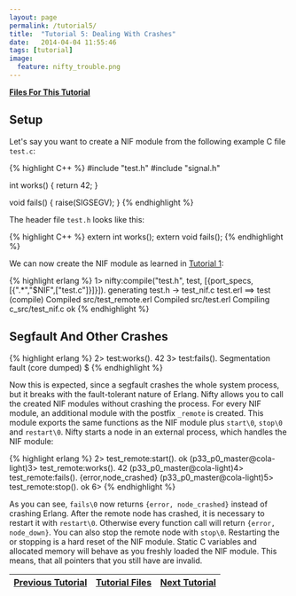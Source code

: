 ```yaml
---
layout: page
permalink: /tutorial5/
title:  "Tutorial 5: Dealing With Crashes"
date:   2014-04-04 11:55:46
tags: [tutorial]
image:
  feature: nifty_trouble.png
---
```


<a  href="{{ site.url }}/files/tut5.tar.gz">**Files For This Tutorial**</a>

## Setup

Let's say you want to create a NIF module from the following example C file `test.c`:

{% highlight C++ %}
#include "test.h"
#include "signal.h"

int
works()
{
  return 42;
}

void
fails()
{
  raise(SIGSEGV);
}
{% endhighlight %}

The header file `test.h` looks like this:

{% highlight C++ %}
extern int works();
extern void fails();
{% endhighlight %}

We can now create the NIF module as learned in <a href="{{ site.url }}/tutorial1">Tutorial 1</a>:

{% highlight erlang %}
1> nifty:compile("test.h", test, [{port_specs, [{".*","$NIF",["test.c"]}]}]).
generating test.h -> test_nif.c test.erl 
==> test (compile)
Compiled src/test_remote.erl
Compiled src/test.erl
Compiling c_src/test_nif.c
ok
{% endhighlight %}

## Segfault And Other Crashes

{% highlight erlang %}
2> test:works().
42
3> test:fails().
Segmentation fault (core dumped)
$ 
{% endhighlight %}

Now this is expected, since a segfault crashes the whole system process, but it breaks with the fault-tolerant nature of Erlang. Nifty
allows you to call the created NIF modules without crashing the process. For every NIF module, an additional module with the postfix `_remote` 
is created. This module exports the same functions as the NIF module plus `start\0`, `stop\0` and `restart\0`. Nifty starts a node in an external
process, which handles the NIF module:

{% highlight erlang %}
2> test_remote:start().
ok
(p33_p0_master@cola-light)3> test_remote:works().
42
(p33_p0_master@cola-light)4> test_remote:fails().
{error,node_crashed}
(p33_p0_master@cola-light)5> test_remote:stop().
ok
6> 
{% endhighlight %}

As you can see, `fails\0` now returns `{error, node_crashed}` instead of crashing Erlang. After the remote node has crashed, it is necessary to 
restart it with `restart\0`. Otherwise every function call will return `{error, node_down}`. You can also stop the remote node with `stop\0`. 
Restarting the or stopping is a hard reset of the NIF module. Static C variables and allocated memory will behave as you freshly
loaded the NIF module. This means, that all pointers that you still have are invalid. 

| <a  href="{{ site.url }}/tutorial4">Previous Tutorial</a> | <a  href="{{ site.url }}/files/tut5.tar.gz">Tutorial Files</a> | <a  href="{{ site.url }}/tutorialc">Next Tutorial</a> |
|-----------------------------------------------------------|----------------------------------------------------------------|-------------------------------------------------------|